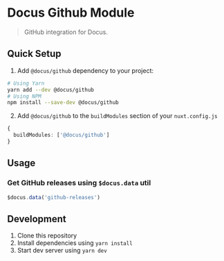 # Docus Github Module

> GitHub integration for Docus.

## Quick Setup

1. Add `@docus/github` dependency to your project:

```bash
# Using Yarn
yarn add --dev @docus/github
# Using NPM
npm install --save-dev @docus/github
```

2. Add `@docus/github` to the `buildModules` section of your `nuxt.config.js`

```ts
{
  buildModules: ['@docus/github']
}
```

## Usage

### Get GitHub releases using `$docus.data` util

```js
$docus.data('github-releases')
```

## Development

1. Clone this repository
2. Install dependencies using `yarn install`
3. Start dev server using `yarn dev`
